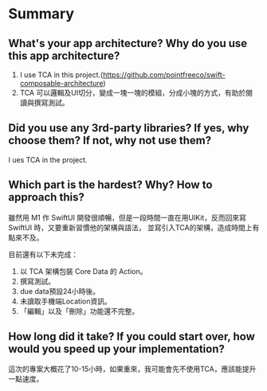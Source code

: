# Summary

## What's your app architecture? Why do you use this app architecture?

1. I use TCA in this project.(https://github.com/pointfreeco/swift-composable-architecture)
2. TCA 可以邏輯及UI切分，變成一塊一塊的模組，分成小塊的方式，有助於閱讀與撰寫測試。


## Did you use any 3rd-party libraries? If yes, why choose them? If not, why not use them?

I ues TCA in the project.


## Which part is the hardest? Why? How to approach this?

雖然用 M1 作 SwiftUI 開發很順暢，但是一段時間一直在用UIKit，反而回來寫 SwiftUI 時，又要重新習慣他的架構與語法，
並寫引入TCA的架構，造成時間上有點來不及。

目前還有以下未完成：
1. 以 TCA 架構包裝 Core Data 的 Action。
2. 撰寫測試。
3. due data預設24小時後。
4. 未讀取手機端Location資訊。
5. 「編輯」以及「刪除」功能還不完整。


## How long did it take? If you could start over, how would you speed up your implementation?

這次的專案大概花了10-15小時，如果重來，我可能會先不使用TCA，應該能提升一點速度。

